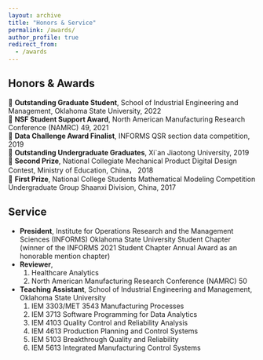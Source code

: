 ```yaml
---
layout: archive
title: "Honors & Service"
permalink: /awards/
author_profile: true
redirect_from:
  - /awards
---
```


Honors & Awards
------
🐯 **Outstanding Graduate Student**, School of Industrial Engineering and Management, Oklahoma State University, 2022\
🐂 **NSF Student Support Award**, North American Manufacturing Research Conference (NAMRC) 49, 2021\
🐷 **Data Challenge Award Finalist**, INFORMS QSR section data competition, 2019\
🐷 **Outstanding Undergraduate Graduates**, Xi`an Jiaotong University, 2019\
🐶 **Second Prize**, National Collegiate Mechanical Product Digital Design Contest, Ministry of Education, China， 2018\
🐥 **First Prize**, National College Students Mathematical Modeling Competition Undergraduate Group Shaanxi Division, China, 2017 

Service
------
- **President**, Institute for Operations Research and the Management Sciences (INFORMS) Oklahoma State University Student Chapter (winner of the INFORMS 2021 Student Chapter Annual Award as an honorable mention chapter)
- **Reviewer**, 
  1. Healthcare Analytics
  2. North American Manufacturing Research Conference (NAMRC) 50
- **Teaching Assistant**, School of Industrial Engineering and Management, Oklahoma State University
  1. IEM 3303/MET 3543 Manufacturing Processes
  2. IEM 3713 Software Programming for Data Analytics
  3. IEM 4103 Quality Control and Reliability Analysis
  4. IEM 4613 Production Planning and Control Systems
  5. IEM 5103 Breakthrough Quality and Reliability
  6. IEM 5613 Integrated Manufacturing Control Systems


